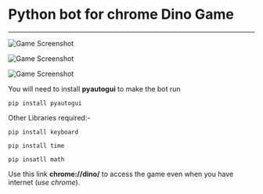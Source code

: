 # Python bot for chrome Dino Game

***
![Game Screenshot](https://drive.google.com/file/d/1FZyMKjL-rIITqPwAPPPY5wm1Y7c4-cdm/view?usp=sharing)

![Game Screenshot](https://drive.google.com/file/d/1dHr3BqLjCWVIgzjdEdt3MEdGFkdVQvUg/view?usp=sharing)

![Game Screenshot](https://drive.google.com/file/d/1W2nG9PT3PXkvbRWGqBi_jtqmEqFdCj0W/view?usp=sharing)

You will need to install **pyautogui** to make the bot run
```
pip install pyautogui
```

Other Libraries required:-
```
pip install keyboard 

pip install time

pip insatll math
```

Use this link **chrome://dino/** to access the game even when you have internet (*use chrome*).

